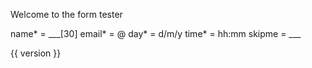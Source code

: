 Welcome to the form tester

name* = ___[30]
email* = @
day* = d/m/y
time* = hh:mm
skipme = ___

{{ version }}